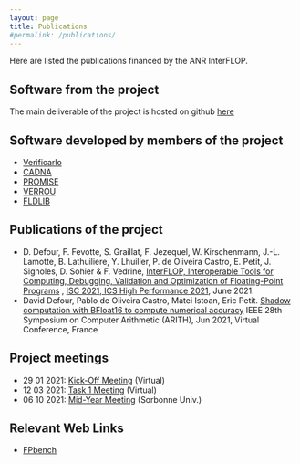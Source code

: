 ```yaml
---
layout: page
title: Publications
#permalink: /publications/
---
```


Here are listed the publications financed by the ANR InterFLOP.

## Software from the project

The main deliverable of the project is hosted on github [here](https://github.com/interflop/interflop)

## Software developed by members of the project

- [Verificarlo](https://github.com/verificarlo/verificarlo)
- [CADNA](https://www-pequan.lip6.fr/cadna/)
- [PROMISE](http://promise.lip6.fr/)
- [VERROU](https://github.com/edf-hpc/verrou)
- [FLDLIB](https://github.com/fvedrine/fldlib)

## Publications of the project
- D. Defour, F. Fevotte, S. Graillat, F. Jezequel, W. Kirschenmann, J.-L. Lamotte, B. Lathuiliere, Y. Lhuiller, P. de Oliveira Castro, E. Petit, J. Signoles, D. Sohier & F. Vedrine, [InterFLOP, Interoperable Tools for Computing, Debugging, Validation and Optimization of Floating-Point Programs](https://halshs.archives-ouvertes.fr/LAMPS/hal-03245586v1) , [ISC 2021, ICS High Performance 2021](https://www.isc-hpc.com/), June 2021.
- David Defour, Pablo de Oliveira Castro, Matei Istoan, Eric Petit. [Shadow computation with BFloat16 to compute numerical accuracy](https://hal-anr.archives-ouvertes.fr/hal-03159965)
IEEE 28th Symposium on Computer Arithmetic (ARITH), Jun 2021, Virtual Conference, France

## Project meetings

- 29 01 2021: [Kick-Off Meeting](/meeting29012021) (Virtual)
- 12 03 2021: [Task 1 Meeting](/meeting12032021) (Virtual)
- 06 10 2021: [Mid-Year Meeting](/meeting06102021) (Sorbonne Univ.)

## Relevant Web Links

- [FPbench](https://fpbench.org/)
